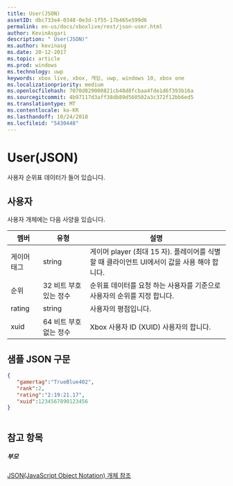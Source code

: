 ```yaml
---
title: User(JSON)
assetID: dbc733e4-0348-0e3d-1f55-17b465e599d6
permalink: en-us/docs/xboxlive/rest/json-user.html
author: KevinAsgari
description: " User(JSON)"
ms.author: kevinasg
ms.date: 20-12-2017
ms.topic: article
ms.prod: windows
ms.technology: uwp
keywords: xbox live, xbox, 게임, uwp, windows 10, xbox one
ms.localizationpriority: medium
ms.openlocfilehash: 7070d829000821cb48d8fcbaa4fde1d6f393b16a
ms.sourcegitcommit: 4b97117d3aff38db89d560502a3c372f12bb6ed5
ms.translationtype: MT
ms.contentlocale: ko-KR
ms.lasthandoff: 10/24/2018
ms.locfileid: "5430448"
---
```

# <a name="user-json"></a>User(JSON)
사용자 순위표 데이터가 들어 있습니다. 
<a id="ID4EN"></a>

 
## <a name="user"></a>사용자
 
사용자 개체에는 다음 사양을 있습니다.
 
| 멤버| 유형| 설명| 
| --- | --- | --- | 
| 게이머 태그| string| 게이머 player (최대 15 자). 플레이어를 식별할 때 클라이언트 UI에서이 값을 사용 해야 합니다.| 
| 순위| 32 비트 부호 있는 정수| 순위표 데이터를 요청 하는 사용자를 기준으로 사용자의 순위를 지정 합니다.| 
| rating| string| 사용자의 평점입니다.| 
| xuid| 64 비트 부호 없는 정수| Xbox 사용자 ID (XUID) 사용자의 합니다.| 
  
<a id="ID4EMC"></a>

 
## <a name="sample-json-syntax"></a>샘플 JSON 구문
 

```json
{ 
   "gamertag":"TrueBlue402",
   "rank":2,
   "rating":"2:19:21.17",
   "xuid":1234567890123456 
}
    
```

  
<a id="ID4EVC"></a>

 
## <a name="see-also"></a>참고 항목
 
<a id="ID4EXC"></a>

 
##### <a name="parent"></a>부모 

[JSON(JavaScript Object Notation) 개체 참조](atoc-xboxlivews-reference-json.md)

   